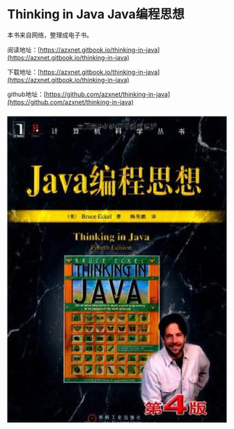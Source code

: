 # Thinking in Java Java编程思想

本书来自网络，整理成电子书。

阅读地址：[https://azxnet.gitbook.io/thinking-in-java](https://azxnet.gitbook.io/thinking-in-java)

下载地址：[https://azxnet.gitbook.io/thinking-in-java](https://azxnet.gitbook.io/thinking-in-java)

github地址：[https://github.com/azxnet/thinking-in-java](https://github.com/azxnet/thinking-in-java)


![封面](images/cover.jpg)
